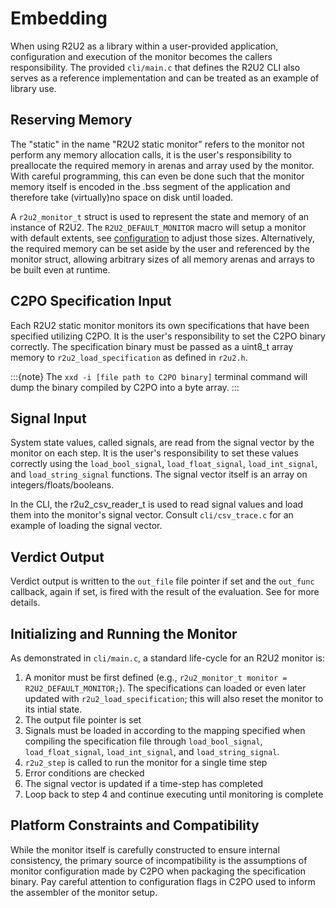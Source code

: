 # Embedding

When using R2U2 as a library within a user-provided application, configuration and execution of the monitor becomes the callers responsibility.
The provided `cli/main.c` that defines the R2U2 CLI also serves as a reference implementation and can be treated as an example of library use.

## Reserving Memory

The "static" in the name "R2U2 static monitor" refers to the monitor not perform any memory allocation calls, it is the user's responsibility to preallocate the required memory in arenas and array used by the monitor.
With careful programming, this can even be done such that the monitor memory itself is encoded in the .bss segment of the application and therefore take (virtually)no space on disk until loaded.

A `r2u2_monitor_t` struct is used to represent the state and memory of an instance of R2U2.
The `R2U2_DEFAULT_MONITOR` macro will setup a monitor with default extents, see [configuration](./configuration.md) to adjust those sizes.
Alternatively, the required memory can be set aside by the user and referenced by the monitor struct, allowing arbitrary sizes of all memory arenas and arrays to be built even at runtime.

## C2PO Specification Input
Each R2U2 static monitor monitors its own specifications that have been specified utilizing C2PO. It is the user's responsibility to set the C2PO binary correctly. The specification binary must be passed as a uint8_t array memory
to `r2u2_load_specification` as defined in `r2u2.h`.

:::{note}
The `xxd -i [file path to C2PO binary]` terminal command will dump the binary compiled by C2PO into a byte array.
:::

## Signal Input

System state values, called signals, are read from the signal vector by the monitor on each step.
It is the user's responsibility to set these values correctly using the `load_bool_signal`, `load_float_signal`, `load_int_signal`, and `load_string_signal` functions. The signal vector itself is an array on integers/floats/booleans. 

In the CLI, the r2u2_csv_reader_t is used to read signal values and load them into the monitor's signal vector.
Consult `cli/csv_trace.c` for an example of loading the signal vector.

## Verdict Output

Verdict output is written to the `out_file` file pointer if set and the `out_func` callback, again if set, is fired with the result of the evaluation.
See [](./output.md) for more details.

## Initializing and Running the Monitor

As demonstrated in `cli/main.c`, a standard life-cycle for an R2U2 monitor is:

1. A monitor must be first defined (e.g., `r2u2_monitor_t monitor = R2U2_DEFAULT_MONITOR;`). The specifications can loaded or even later updated with `r2u2_load_specification`; this will also reset the monitor to its intial state.
2. The output file pointer is set
3. Signals must be loaded in according to the mapping specified when compiling the specification file through `load_bool_signal`, `load_float_signal`, `load_int_signal`, and `load_string_signal`.
4. `r2u2_step` is called to run the monitor for a single time step
5. Error conditions are checked
6. The signal vector is updated if a time-step has completed
7. Loop back to step 4 and continue executing until monitoring is complete


## Platform Constraints and Compatibility

While the monitor itself is carefully constructed to ensure internal consistency, the primary source of incompatibility is the assumptions of monitor configuration made by C2PO when packaging the specification binary.
Pay careful attention to configuration flags in C2PO used to inform the assembler of the monitor setup.
